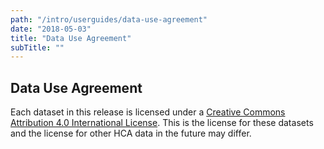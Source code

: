 ```yaml
---
path: "/intro/userguides/data-use-agreement"
date: "2018-05-03"
title: "Data Use Agreement"
subTitle: ""
---
```


## Data Use Agreement

Each dataset in this release is licensed under a [Creative Commons Attribution 4.0 International License](https://creativecommons.org/licenses/by/4.0/). This is the license for these datasets and the license for other HCA data in the future may differ.
